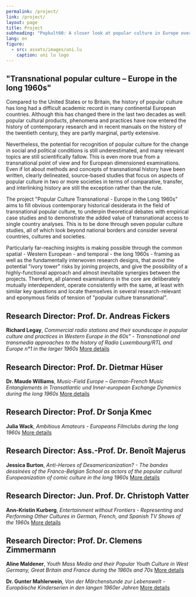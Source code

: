 ```yaml
---
permalink: /project/
link: /project/
layout: page
title: Project
subheading: "Popkult60: A closer look at popular culture in Europe over the long decade of the 1960s"
lang: en
figure:
  - src: assets/images/uni.lu
    caption: uni lu logo
---
```


## "Transnational popular culture – Europe in the long 1960s"
<!-- more -->

Compared to the United States or to Britain, the history of popular culture has long had a difficult academic record in many continental European countries. Although this has changed there in the last two decades as well: popular cultural products, phenomena and practices have now entered the history of contemporary research and in recent manuals on the history of the twentieth century, they are partly marginal, partly extensive.

Nevertheless, the potential for recognition of popular culture for the change in social and political conditions is still underestimated, and many relevant topics are still scientifically fallow. This is even more true from a transnational point of view and for European dimensioned examinations. Even if lot about methods and concepts of transnational history have been written, clearly delineated, source-based studies that focus on aspects of popular culture in two or more societies in terms of comparative, transfer, and interlinking history are still the exception rather than the rule.

The project "Popular Culture Transnational - Europe in the Long 1960s" aims to fill obvious contemporary historical desiderata in the field of transnational popular culture, to underpin theoretical debates with empirical case studies and to demonstrate the added value of transnational access to single country analyses. This is to be done through seven popular culture studies, all of which look beyond national borders and consider several countries, cultures and societies.

Particularly far-reaching insights is making possible through the common spatial - Western European - and temporal - the long 1960s - framing as well as the fundamentally interwoven research designs, that avoid the potential "ivory tower" risks by joining projects, and give the possibility of a highly-functional approach and almost inevitable synergies between the projects. Therefore, all planned examinations in the core are deliberately mutually interdependent, operate consistently with the same, at least with similar key questions and locate themselves in several research-relevant and eponymous fields of tension of "popular culture transnational".


## Research Director: Prof. Dr. Andreas Fickers

**Richard Legay**, *Commercial radio stations and their soundscape in popular culture and practices in Western Europe in the 60s" - Transnational and transmedia approaches to the history of Radio Luxembourg/RTL and Europe n°1 in the larger 1960s*
[More details](../assets/pdf/legay-en.pdf)

## Research Director: Prof. Dr. Dietmar Hüser

**Dr. Maude Williams**, *Music-Field Europe – German-French Music Entanglements in Transatlantic und Inner-european Exchange Dynamics during the long 1960s*
[More details](../assets/pdf/williams-en.pdf)

## Research Director: Prof. Dr Sonja Kmec

**Julia Wack**, *Ambitious Amateurs - Europeans Filmclubs during the long 1960s*
[More details](../assets/pdf/wack-en.pdf)

## Research Director: Ass.-Prof. Dr. Benoît Majerus

**Jessica Burton**, *Anti-Heroes of Desamericanization? - The bandes dessinées of the Franco-Belgian School as actors of the popular cultural Europeanization of comic culture in the long 1960s*
[More details](../assets/pdf/burton-en.pdf)

## Research Director: Jun. Prof. Dr. Christoph Vatter

**Ann-Kristin Kurberg**, *Entertainment without Frontiers - Representing and Performing Other Cultures in German, French, and Spanish TV Shows of the 1960s*
[More details](../assets/pdf/kurberg-en.pdf)

## Research Director: Prof. Dr. Clemens Zimmermann

**Aline Maldener**, *Youth Mass Media and their Popular Youth Culture in West Germany, Great Britain and France during the 1960s and 70s*
[More details](../assets/pdf/maldener-en.pdf)

**Dr. Gunter Mahlerwein**, *Von der Märchenstunde zur Lebenswelt - Europäische Kinderserien in den langen 1960er Jahren*
[More details](../assets/pdf/mahlerwein-en.pdf)
